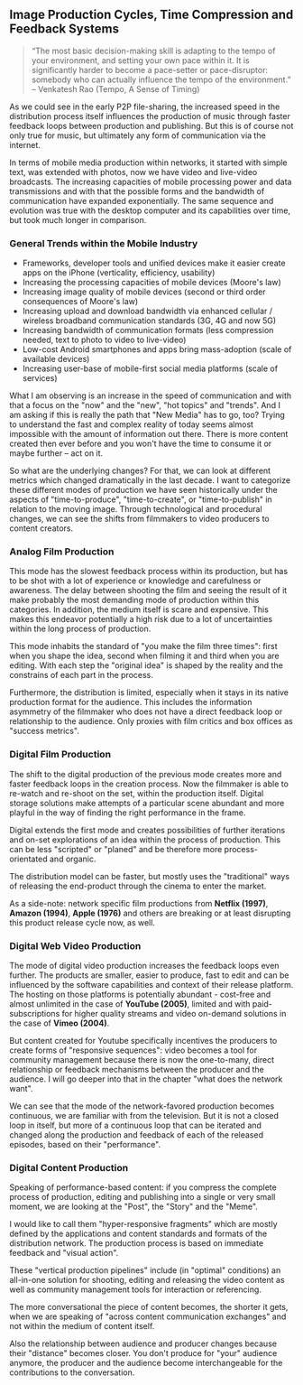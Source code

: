 ## Image Production Cycles, Time Compression and Feedback Systems

> “The most basic decision-making skill is adapting to the tempo of your environment, and setting your own pace within it. It is significantly harder to become a pace-setter or pace-disruptor: somebody who can actually influence the tempo of the environment.”
– Venkatesh Rao (Tempo, A Sense of Timing)


As we could see in the early P2P file-sharing, the increased speed in the distribution process itself influences the production of music through faster feedback loops between production and publishing. But this is of course not only true for music, but ultimately any form of communication via the internet.

In terms of mobile media production within networks, it started with simple text, was extended with photos, now we have video and live-video broadcasts. The increasing capacities of mobile processing power and data transmissions and with that the possible forms and the bandwidth of communication have expanded exponentially. The same sequence and evolution was true with the desktop computer and its capabilities over time, but took much longer in comparison.


### General Trends within the Mobile Industry

- Frameworks, developer tools and unified devices make it easier create apps on the iPhone (verticality, efficiency, usability)
- Increasing the processing capacities of mobile devices (Moore's law)
- Increasing image quality of mobile devices (second or third order consequences of Moore's law)
- Increasing upload and download bandwidth via enhanced cellular / wireless broadband communication standards (3G, 4G and now 5G)
- Increasing bandwidth of communication formats (less compression needed, text to photo to video to live-video)
- Low-cost Android smartphones and apps bring mass-adoption (scale of available devices)
- Increasing user-base of mobile-first social media platforms (scale of services)



What I am observing is an increase in the speed of communication and with that a focus on the "now" and the "new", "hot topics" and "trends". And I am asking if this is really the path that "New Media" has to go, too? Trying to understand the fast and complex reality of today seems almost impossible with the amount of information out there.
There is more content created then ever before and you won't have the time to consume it or maybe further – act on it.

So what are the underlying changes? For that, we can look at different metrics which changed dramatically in the last decade.
I want to categorize these different modes of production we have seen historically under the aspects of "time-to-produce", "time-to-create",  or "time-to-publish" in relation to the moving image.
Through technological and procedural changes, we can see the shifts from filmmakers to video producers to content creators.


### Analog Film Production
This mode has the slowest feedback process within its production, but has to be shot with a lot of experience or knowledge and carefulness or awareness. The delay between shooting the film and seeing the result of it make probably the most demanding mode of production within this categories. In addition, the medium itself is scare and expensive. This makes this endeavor potentially a high risk due to a lot of uncertainties within the long process of production.

This mode inhabits the standard of "you make the film three times":
first when you shape the idea, second when filming it and third when you are editing. With each step the "original idea" is shaped by the reality and the constrains of each part in the process.

Furthermore, the distribution is limited, especially when it stays in its native production format for the audience. This includes the information asymmetry of the filmmaker who does not have a direct feedback loop or relationship to the audience. Only proxies with film critics and box offices as "success metrics".  


### Digital Film Production
The shift to the digital production of the previous mode creates more and faster feedback loops in the creation process.
Now the filmmaker is able to re-watch and re-shoot on the set, within the production itself. Digital storage solutions make attempts of a particular scene abundant and more playful in the way of finding the right performance in the frame.

Digital extends the first mode and creates possibilities of further iterations and on-set explorations of an idea within the process of production. This can be less "scripted" or "planed" and be therefore more process-orientated and organic.

The distribution model can be faster, but mostly uses the "traditional" ways of releasing the end-product through the cinema to enter the market.

As a side-note: network specific film productions from **Netflix (1997)**, **Amazon (1994)**, **Apple (1976)** and others are breaking or at least disrupting this product release cycle now, as well.


### Digital Web Video Production
The mode of digital video production increases the feedback loops even further. The products are smaller, easier to produce, fast to edit and can be influenced by the software capabilities and context of their release platform. The hosting on those platforms is potentially abundant - cost-free and almost unlimited in the case of **YouTube (2005)**, limited and with paid-subscriptions for higher quality streams and video on-demand solutions in the case of **Vimeo (2004)**.

But content created for Youtube specifically incentives the producers to create forms of "responsive sequences": video becomes a tool for community management because there is now the one-to-many, direct relationship or feedback mechanisms between the producer and the audience. I will go deeper into that in the chapter "what does the network want".

We can see that the mode of the network-favored production becomes continuous, we are familiar with from the television. But it is not a closed loop in itself, but more of a continuous loop that can be iterated and changed along the production and feedback of each of the released episodes, based on their "performance".


### Digital Content Production
Speaking of performance-based content: if you compress the complete process of production, editing and publishing into a single or very small moment, we are looking at the "Post", the "Story" and the "Meme".  

I would like to call them "hyper-responsive fragments" which are mostly defined by the applications and content standards and formats of the distribution network. The production process is based on immediate feedback and "visual action".

These "vertical production pipelines" include (in "optimal" conditions) an all-in-one solution for shooting, editing and releasing the video content as well as community management tools for interaction or referencing.

The more conversational the piece of content becomes, the shorter it gets, when we are speaking of "across content communication exchanges" and not within the medium of content itself.

Also the relationship between audience and producer changes because their "distance" becomes closer. You don't produce for "your" audience anymore, the producer and the audience become interchangeable for the contributions to the conversation.
